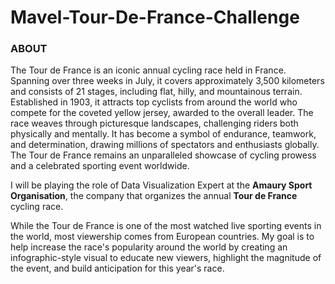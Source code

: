 # Mavel-Tour-De-France-Challenge

### ABOUT
The Tour de France is an iconic annual cycling race held in France. Spanning over three weeks in July, it covers approximately 3,500 kilometers and consists of 21 stages, including flat, hilly, and mountainous terrain. Established in 1903, it attracts top cyclists from around the world who compete for the coveted yellow jersey, awarded to the overall leader. The race weaves through picturesque landscapes, challenging riders both physically and mentally. It has become a symbol of endurance, teamwork, and determination, drawing millions of spectators and enthusiasts globally. The Tour de France remains an unparalleled showcase of cycling prowess and a celebrated sporting event worldwide.

I will be playing the role of Data Visualization Expert at the **Amaury Sport Organisation**, the company that organizes the annual **Tour de France** cycling race.

While the Tour de France is one of the most watched live sporting events in the world, most viewership comes from European countries. My goal is to help increase the race's popularity around the world by creating an infographic-style visual to educate new viewers, highlight the magnitude of the event, and build anticipation for this year's race.
